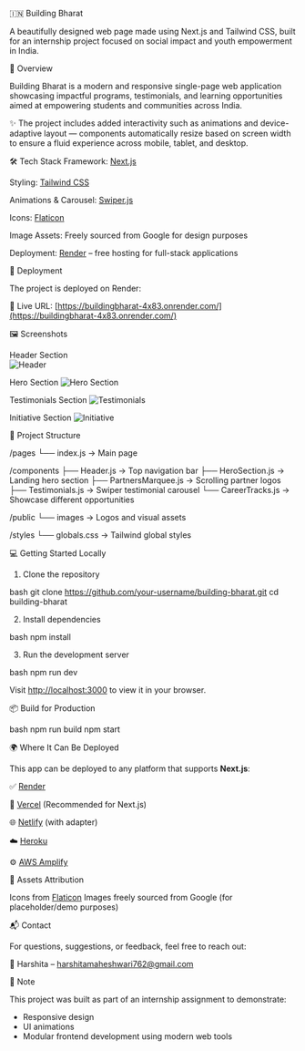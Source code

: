 🇮🇳 Building Bharat

A beautifully designed web page made using Next.js and Tailwind CSS, built for an internship project focused on social impact and youth empowerment in India.

📌 Overview

Building Bharat is a modern and responsive single-page web application showcasing impactful programs, testimonials, and learning opportunities aimed at empowering students and communities across India.



✨ The project includes added interactivity such as animations and device-adaptive layout — components automatically resize based on screen width to ensure a fluid experience across mobile, tablet, and desktop.



🛠️ Tech Stack
Framework: [Next.js](https://nextjs.org/)

Styling: [Tailwind CSS](https://tailwindcss.com/)

Animations & Carousel: [Swiper.js](https://swiperjs.com/)

Icons: [Flaticon](https://www.flaticon.com/)

Image Assets: Freely sourced from Google for design purposes

Deployment: [Render](https://render.com/) – free hosting for full-stack applications




🚀 Deployment

The project is deployed on Render:

🔗 Live URL: [https://buildingbharat-4x83.onrender.com/](https://buildingbharat-4x83.onrender.com/)




🖼️ Screenshots

Header Section  
![Header](https://github.com/user-attachments/assets/ef3d5dcd-2d23-4836-a625-201e6e98fc15)

Hero Section 
![Hero Section](https://github.com/user-attachments/assets/70adf261-db7b-4f46-845c-96ade31128aa)

Testimonials Section
![Testimonials](https://github.com/user-attachments/assets/dd41a369-2fe5-4579-a751-7fa534997ed7)

Initiative Section 
![Initiative](https://github.com/user-attachments/assets/727197ac-7661-4b17-9f83-1b41e9574948)




📂 Project Structure


/pages
└── index.js            → Main page

/components
├── Header.js           → Top navigation bar
├── HeroSection.js      → Landing hero section
├── PartnersMarquee.js  → Scrolling partner logos
├── Testimonials.js     → Swiper testimonial carousel
└── CareerTracks.js     → Showcase different opportunities

/public
└── images              → Logos and visual assets

/styles
└── globals.css         → Tailwind global styles





💻 Getting Started Locally

1. Clone the repository

bash
git clone https://github.com/your-username/building-bharat.git
cd building-bharat


2. Install dependencies

bash
npm install


3. Run the development server

bash
npm run dev




Visit [http://localhost:3000](http://localhost:3000) to view it in your browser.



📦 Build for Production

bash
npm run build
npm start



🌍 Where It Can Be Deployed

This app can be deployed to any platform that supports **Next.js**:

✅ [Render](https://render.com/)

🚀 [Vercel](https://vercel.com/) (Recommended for Next.js)

🌐 [Netlify](https://netlify.com/) (with adapter)

☁️ [Heroku](https://heroku.com/)

⚙️ [AWS Amplify](https://aws.amazon.com/amplify/)




📸 Assets Attribution

Icons from [Flaticon](https://www.flaticon.com/)
Images freely sourced from Google (for placeholder/demo purposes)



📬 Contact

For questions, suggestions, or feedback, feel free to reach out:



📧 Harshita – [harshitamaheshwari762@gmail.com](mailto:harshitamaheshwari762@gmail.com)



🧩 Note

This project was built as part of an internship assignment to demonstrate:

* Responsive design
* UI animations
* Modular frontend development using modern web tools

